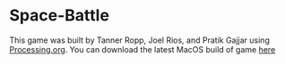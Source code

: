 # Space-Battle

This game was built by Tanner Ropp, Joel Rios, and Pratik Gajjar using [Processing.org](https://processing.org). You can download the latest MacOS build of game [here](https://drive.google.com/file/d/13ApuIma3_zil6VNrlmXqk1T-6-YuiCbd/view?usp=sharing)
